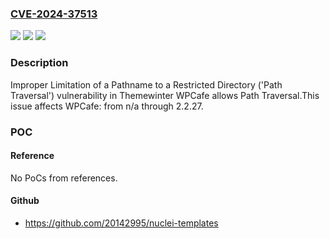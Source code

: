 ### [CVE-2024-37513](https://cve.mitre.org/cgi-bin/cvename.cgi?name=CVE-2024-37513)
![](https://img.shields.io/static/v1?label=Product&message=WPCafe&color=blue)
![](https://img.shields.io/static/v1?label=Version&message=n%2Fa&color=blue)
![](https://img.shields.io/static/v1?label=Vulnerability&message=CWE-22%20Improper%20Limitation%20of%20a%20Pathname%20to%20a%20Restricted%20Directory%20('Path%20Traversal')&color=brighgreen)

### Description

Improper Limitation of a Pathname to a Restricted Directory ('Path Traversal') vulnerability in Themewinter WPCafe allows Path Traversal.This issue affects WPCafe: from n/a through 2.2.27.

### POC

#### Reference
No PoCs from references.

#### Github
- https://github.com/20142995/nuclei-templates

